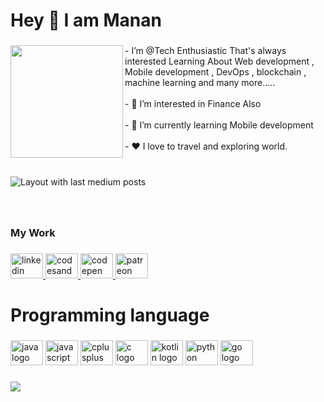 <h1 align="left">Hey 👋 I am Manan</h1>

###

<p align="left"></p>

###

<img align="left" height="180" src="https://i.ibb.co/zxxLFc1/hello.png"  />

###

<p align="left">- I’m @Tech Enthusiastic That's always interested Learning About Web development , Mobile development , DevOps , blockchain , machine learning and many more.....<br><br>- 👀 I’m interested in Finance Also <br><br>- 🌱 I’m currently learning Mobile development<br><br>-  ❤️ I love to travel and exploring world.</p>

###

<br clear="both">

<div align="left">
  <img src="https://github-read-medium-git-main.pahlevikun.vercel.app/latest?limit=5&username=mkansara0903&theme=gruvbox_light" alt="Layout with last medium posts"  />
</div>

###

<br clear="both">

<h3 align="left">My Work</h3>

###

<div align="left">
  <a href="https://www.linkedin.com/in/manan-kansara-59a3a8184/" target="_blank">
    <img src="https://raw.githubusercontent.com/maurodesouza/profile-readme-generator/master/src/assets/icons/social/linkedin/default.svg" width="52" height="40" alt="linkedin logo"  />
  </a>
  <a href="https://codesandbox.io/dashboard/recent?workspace=553033ef-5d8d-4be4-9a7e-199977eca355" target="_blank">
    <img src="https://raw.githubusercontent.com/maurodesouza/profile-readme-generator/master/src/assets/icons/social/codesandbox/default.svg" width="52" height="40" alt="codesandbox logo"  />
  </a>
  <a href="https://codepen.io/manankansara09" target="_blank">
    <img src="https://raw.githubusercontent.com/maurodesouza/profile-readme-generator/master/src/assets/icons/social/codepen/default.svg" width="52" height="40" alt="codepen logo"  />
  </a>
  <a href="patreon.com/user?u=81385914" target="_blank">
    <img src="https://raw.githubusercontent.com/maurodesouza/profile-readme-generator/master/src/assets/icons/social/patreon/default.svg" width="52" height="40" alt="patreon logo"  />
  </a>
</div>

###

<h1 align="left">Programming language</h1>

###

<div align="left">
  <img src="https://cdn.jsdelivr.net/gh/devicons/devicon/icons/java/java-original.svg" height="40" width="52" alt="java logo"  />
  <img src="https://cdn.jsdelivr.net/gh/devicons/devicon/icons/javascript/javascript-original.svg" height="40" width="52" alt="javascript logo"  />
  <img src="https://cdn.jsdelivr.net/gh/devicons/devicon/icons/cplusplus/cplusplus-original.svg" height="40" width="52" alt="cplusplus logo"  />
  <img src="https://cdn.jsdelivr.net/gh/devicons/devicon/icons/c/c-original.svg" height="40" width="52" alt="c logo"  />
  <img src="https://cdn.jsdelivr.net/gh/devicons/devicon/icons/kotlin/kotlin-original.svg" height="40" width="52" alt="kotlin logo"  />
  <img src="https://cdn.jsdelivr.net/gh/devicons/devicon/icons/python/python-original.svg" height="40" width="52" alt="python logo"  />
  <img src="https://cdn.jsdelivr.net/gh/devicons/devicon/icons/go/go-original.svg" height="40" width="52" alt="go logo"  />
</div>

###

<div align="left">
  <img src="https://visitor-badge.laobi.icu/badge?page_id=OpensourceContributor07.OpensourceContributor07&"  />
</div>

###
